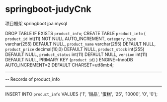 # springboot-judyCnk


项目框架
springboot
jpa
mysql


DROP TABLE IF EXISTS `product_info`;
CREATE TABLE `product_info` (
  `product_id` int(11) NOT NULL AUTO_INCREMENT,
  `category_type` varchar(255) DEFAULT NULL,
  `product_name` varchar(255) DEFAULT NULL,
  `product_price` decimal(10,0) DEFAULT NULL,
  `product_stock` int(255) DEFAULT NULL,
  `product_status` int(11) DEFAULT NULL,
  `version` int(11) DEFAULT NULL,
  PRIMARY KEY (`product_id`)
) ENGINE=InnoDB AUTO_INCREMENT=2 DEFAULT CHARSET=utf8mb4;

-- ----------------------------
-- Records of product_info
-- ----------------------------
INSERT INTO `product_info` VALUES ('1', '甜品', '蛋糕', '25', '10000', '0', '0');
